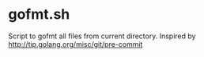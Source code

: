 # gofmt.sh
Script to gofmt all files from current directory. Inspired by
http://tip.golang.org/misc/git/pre-commit
